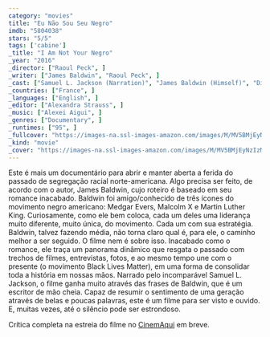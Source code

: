 ```yaml
---
category: "movies"
title: "Eu Não Sou Seu Negro"
imdb: "5804038"
stars: "5/5"
tags: ['cabine']
_title: "I Am Not Your Negro"
_year: "2016"
_director: ["Raoul Peck", ]
_writer: ["James Baldwin", "Raoul Peck", ]
_cast: ["Samuel L. Jackson (Narration)", "James Baldwin (Himself)", "Dick Cavett (Himself)", ]
_countries: ["France", ]
_languages: ["English", ]
_editor: ["Alexandra Strauss", ]
_music: ["Alexei Aigui", ]
_genres: ["Documentary", ]
_runtimes: ["95", ]
_fullcover: "https://images-na.ssl-images-amazon.com/images/M/MV5BMjEyNzIzMTk3Ml5BMl5BanBnXkFtZTgwNDE1Nzc1MDI@.jpg"
_kind: "movie"
_cover: "https://images-na.ssl-images-amazon.com/images/M/MV5BMjEyNzIzMTk3Ml5BMl5BanBnXkFtZTgwNDE1Nzc1MDI@._V1._SX94_SY140_.jpg"
---
```

Este é mais um documentário para abrir e manter aberta a ferida do passado de segregação racial norte-americana. Algo precisa ser feito, de acordo com o autor, James Baldwin, cujo roteiro é baseado em seu romance inacabado. Baldwin foi amigo/conhecido de três ícones do movimento negro americano: Medgar Evers, Malcolm X e Martin Luther King. Curiosamente, como ele bem coloca, cada um deles uma liderança muito diferente, muito única, do movimento. Cada um com sua estratégia. Baldwin, talvez fazendo média, não torna claro qual é, para ele, o caminho melhor a ser seguido. O filme nem é sobre isso. Inacabado como o romance, ele traça um panorama dinâmico que resgata o passado com trechos de filmes, entrevistas, fotos, e ao mesmo tempo une com o presente (o movimento Black Lives Matter), em uma forma de consolidar toda a história em nossas mãos. Narrado pelo incomparável Samuel L. Jackson, o filme ganha muito através das frases de Baldwin, que é um escritor de mão cheia. Capaz de resumir o sentimento de uma geração através de belas e poucas palavras, este é um filme para ser visto e ouvido. E, muitas vezes, até o silêncio pode ser estrondoso.

Crítica completa na estreia do filme no [CinemAqui](http://www.cinemaqui.com.br/eu-nao-sou-seu-negro) em breve.
